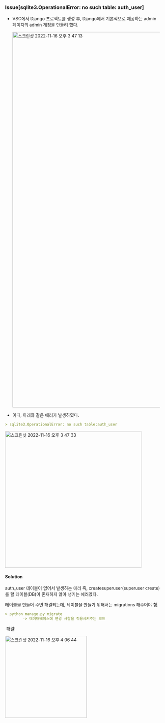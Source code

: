 
### Issue[sqlite3.OperationalError: no such table: auth_user]

- VSC에서 Django 프로젝트를 생성 후, Django에서 기본적으로 제공하는 admin 페이지의 admin 계정을 만들려 했다.

  <img width="1220" alt="스크린샷 2022-11-16 오후 3 47 13" src="https://user-images.githubusercontent.com/91196025/202110317-56dd7150-e3d4-42ad-b59b-fd23c0183dca.png">

- 이때, 아래와 같은 에러가 발생하였다.

```markdown
> sqlite3.OperationalError: no such table:auth_user
```

<img width="444" alt="스크린샷 2022-11-16 오후 3 47 33" src="https://user-images.githubusercontent.com/91196025/202110347-6dc6265f-5d10-4669-959b-efa8da5e7763.png">

#### Solution

auth_user 테이블이 없어서 발생하는 에러 즉, createsuperuser(superuser create)를 할 테이블(DB)이 존재하지 않아 생기는 에러였다.

테이블을 만들어 주면 해결되는데, 테이블을 만들기 위해서는 migrations 해주어야 함.

```markdown
> python manage.py migrate
		-> 데이터베이스에 변경 사항을 적용시켜주는 코드
```

​														해결!

<img width="266" alt="스크린샷 2022-11-16 오후 4 06 44" src="https://user-images.githubusercontent.com/91196025/202110378-60bfa959-ba04-4080-bb30-47de89c7292b.png">

